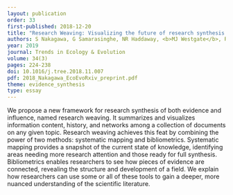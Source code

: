 ```yaml
---
layout: publication
order: 33
first-published: 2018-12-20
title: "Research Weaving: Visualizing the future of research synthesis."
authors: S Nakagawa, G Samarasinghe, NR Haddaway, <b>MJ Westgate</b>, RE O'Dea, DWA Noble & M Lagisz
year: 2019
journal: Trends in Ecology & Evolution
volume: 34(3)
pages: 224-238
doi: 10.1016/j.tree.2018.11.007
pdf: 2018_Nakagawa_EcoEvoRxiv_preprint.pdf
theme: evidence_synthesis
type: essay
---
```

We propose a new framework for research synthesis of both evidence and influence, named research weaving. It summarizes and visualizes information content, history, and networks among a collection of documents on any given topic. Research weaving achieves this feat by combining the power of two methods: systematic mapping and bibliometrics. Systematic mapping provides a snapshot of the current state of knowledge, identifying areas needing more research attention and those ready for full synthesis. Bibliometrics enables researchers to see how pieces of evidence are connected, revealing the structure and development of a field. We explain how researchers can use some or all of these tools to gain a deeper, more nuanced understanding of the scientific literature.